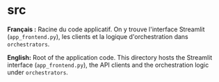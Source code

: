 # src

**Français :** Racine du code applicatif. On y trouve l'interface Streamlit (`app_frontend.py`), les clients et la logique d'orchestration dans `orchestrators`.

**English:** Root of the application code. This directory hosts the Streamlit interface (`app_frontend.py`), the API clients and the orchestration logic under `orchestrators`.
